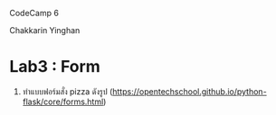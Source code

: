 CodeCamp 6

Chakkarin Yinghan

# Lab3 : Form

1. ทำแบบฟอร์มสั่ง pizza ดังรูป  (https://opentechschool.github.io/python-flask/core/forms.html)

